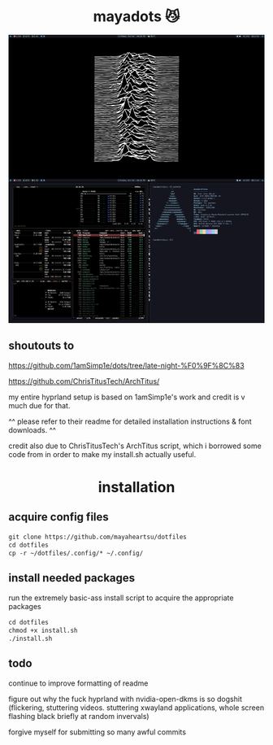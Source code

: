 <div align="center">
    <h1>mayadots 😼</h1>
</div>

<div align="center">

![](https://raw.githubusercontent.com/mayaheartsu/dotfiles/main/screenshots/screenshots.png)

</div>

## shoutouts to
https://github.com/1amSimp1e/dots/tree/late-night-%F0%9F%8C%83 

https://github.com/ChrisTitusTech/ArchTitus/

my entire hyprland setup is based on 1amSimp1e's work and credit is v much due for that.

^^ please refer to their readme for detailed installation instructions & font downloads. ^^

credit also due to ChrisTitusTech's ArchTitus script, which i borrowed some code from in order to make my install.sh actually useful.


<div align="center">
    <h1>installation</h1>
</div>

## acquire config files

```
git clone https://github.com/mayaheartsu/dotfiles
cd dotfiles
cp -r ~/dotfiles/.config/* ~/.config/
```

## install needed packages
run the extremely basic-ass install script to acquire the appropriate packages
```
cd dotfiles
chmod +x install.sh
./install.sh
```

## todo
continue to improve formatting of readme

figure out why the fuck hyprland with nvidia-open-dkms is so dogshit (flickering, stuttering videos. stuttering xwayland applications, whole screen flashing black briefly at random invervals)

forgive myself for submitting so many awful commits
